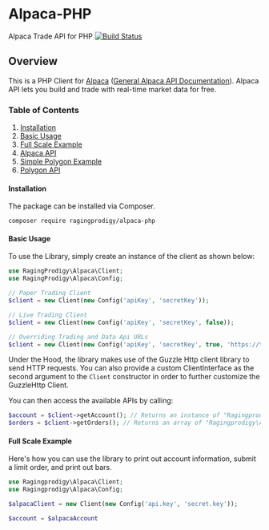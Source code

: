 # Alpaca-PHP
Alpaca Trade API for PHP [![Build Status](https://travis-ci.org/ragingprodigy/Alpaca-PHP.svg?branch=master)](https://travis-ci.org/ragingprodigy/Alpaca-PHP)

## Overview
This is a PHP Client for <a href="https://alpaca.markets/">Alpaca</a> (<a href="https://docs.alpaca.markets/api-documentation/web-api/">General Alpaca API Documentation</a>).  Alpaca API lets you build and trade with real-time market data for free.

### Table of Contents
1. [Installation](#installation)
2. [Basic Usage](#basic-usage)
3. [Full Scale Example](#full-scale-example)
4. [Alpaca API](#alpaca-api)
5. [Simple Polygon Example](#simple-polygon-example)
6. [Polygon API](#polygon-api)

#### Installation

The package can be installed via Composer.

    composer require ragingprodigy/alpaca-php

#### Basic Usage

To use the Library, simply create an instance of the client as shown below:
```php
use RagingProdigy\Alpaca\Client;
use RagingProdigy\Alpaca\Config;

// Paper Trading Client
$client = new Client(new Config('apiKey', 'secretKey'));

// Live Trading Client
$client = new Client(new Config('apiKey', 'secretKey', false));

// Overriding Trading and Data Api URLs
$client = new Client(new Config('apiKey', 'secretKey', true, 'https://trading.url/v2/', 'https://data.url/v1/'));
```
    
Under the Hood, the library makes use of the Guzzle Http client library to send HTTP requests. You can also provide a custom ClientInterface as the second argument to the `Client` constructor in order to further customize the GuzzleHttp Client.
    
You can then access the available APIs by calling:
```php    
$account = $client->getAccount(); // Returns an instance of "Ragingprodigy\Alpaca\Entities\Account"
$orders = $client->getOrders(); // Returns an array of "Ragingprodigy\Alpaca\Entities\Order" instances
```

#### Full Scale Example

Here's how you can use the library to print out account information, submit a limit order, and print out bars.

```php
use Ragingprodigy\Alpaca\Client;
use Ragingprodigy\Alpaca\Config;

$alpacaClient = new Client(new Config('api.key', 'secret.key'));

$account = $alpacaAccount

```
